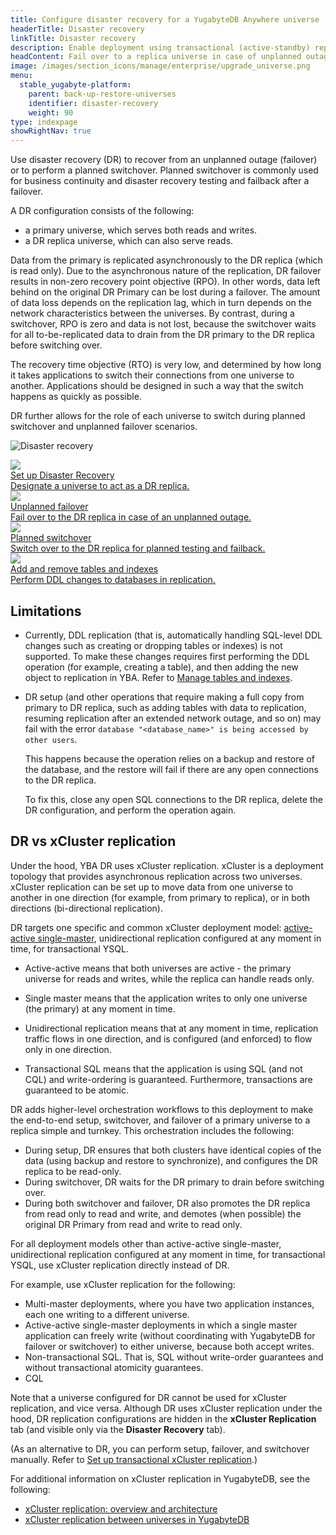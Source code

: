 ```yaml
---
title: Configure disaster recovery for a YugabyteDB Anywhere universe
headerTitle: Disaster recovery
linkTitle: Disaster recovery
description: Enable deployment using transactional (active-standby) replication between universes
headContent: Fail over to a replica universe in case of unplanned outages
image: /images/section_icons/manage/enterprise/upgrade_universe.png
menu:
  stable_yugabyte-platform:
    parent: back-up-restore-universes
    identifier: disaster-recovery
    weight: 90
type: indexpage
showRightNav: true
---
```


Use disaster recovery (DR) to recover from an unplanned outage (failover) or to perform a planned switchover. Planned switchover is commonly used for business continuity and disaster recovery testing and failback after a failover.

A DR configuration consists of the following:

- a primary universe, which serves both reads and writes.
- a DR replica universe, which can also serve reads.

Data from the primary is replicated asynchronously to the DR replica (which is read only). Due to the asynchronous nature of the replication, DR failover results in non-zero recovery point objective (RPO). In other words, data left behind on the original DR Primary can be lost during a failover. The amount of data loss depends on the replication lag, which in turn depends on the network characteristics between the universes. By contrast, during a switchover, RPO is zero and data is not lost, because the switchover waits for all to-be-replicated data to drain from the DR primary to the DR replica before switching over.

The recovery time objective (RTO) is very low, and determined by how long it takes applications to switch their connections from one universe to another. Applications should be designed in such a way that the switch happens as quickly as possible.

DR further allows for the role of each universe to switch during planned switchover and unplanned failover scenarios.

![Disaster recovery](/images/yb-platform/disaster-recovery/disaster-recovery.png)

<div class="row">

  <div class="col-12 col-md-6 col-lg-12 col-xl-6">
    <a class="section-link icon-offset" href="disaster-recovery-setup/">
      <div class="head">
        <img class="icon" src="/images/section_icons/explore/fault_tolerance.png" aria-hidden="true" />
        <div class="title">Set up Disaster Recovery</div>
      </div>
      <div class="body">
        Designate a universe to act as a DR replica.
      </div>
    </a>
  </div>

  <div class="col-12 col-md-6 col-lg-12 col-xl-6">
    <a class="section-link icon-offset" href="disaster-recovery-failover/">
      <div class="head">
        <img class="icon" src="/images/section_icons/explore/high_performance.png" aria-hidden="true" />
        <div class="title">Unplanned failover</div>
      </div>
      <div class="body">
        Fail over to the DR replica in case of an unplanned outage.
      </div>
    </a>
  </div>

  <div class="col-12 col-md-6 col-lg-12 col-xl-6">
    <a class="section-link icon-offset" href="disaster-recovery-switchover/">
      <div class="head">
        <img class="icon" src="/images/section_icons/manage/backup.png" aria-hidden="true" />
        <div class="title">Planned switchover</div>
      </div>
      <div class="body">
        Switch over to the DR replica for planned testing and failback.
      </div>
    </a>
  </div>

  <div class="col-12 col-md-6 col-lg-12 col-xl-6">
    <a class="section-link icon-offset" href="disaster-recovery-tables/">
      <div class="head">
        <img class="icon" src="/images/section_icons/architecture/concepts/replication.png" aria-hidden="true" />
        <div class="title">Add and remove tables and indexes</div>
      </div>
      <div class="body">
        Perform DDL changes to databases in replication.
      </div>
    </a>
  </div>

</div>

## Limitations

- Currently, DDL replication (that is, automatically handling SQL-level DDL changes such as creating or dropping tables or indexes) is not supported. To make these changes requires first performing the DDL operation (for example, creating a table), and then adding the new object to replication in YBA. Refer to [Manage tables and indexes](./disaster-recovery-tables/).

- DR setup (and other operations that require making a full copy from primary to DR replica, such as adding tables with data to replication, resuming replication after an extended network outage, and so on) may fail with the error `database "<database_name>" is being accessed by other users`.

    This happens because the operation relies on a backup and restore of the database, and the restore will fail if there are any open connections to the DR replica.

    To fix this, close any open SQL connections to the DR replica, delete the DR configuration, and perform the operation again.

## DR vs xCluster replication

Under the hood, YBA DR uses xCluster replication. xCluster is a deployment topology that provides asynchronous replication across two universes. xCluster replication can be set up to move data from one universe to another in one direction (for example, from primary to replica), or in both directions (bi-directional replication).

DR targets one specific and common xCluster deployment model: [active-active single-master](../../../develop/build-global-apps/active-active-single-master/), unidirectional replication configured at any moment in time, for transactional YSQL.

- Active-active means that both universes are active - the primary universe for reads and writes, while the replica can handle reads only.

- Single master means that the application writes to only one universe (the primary) at any moment in time.

- Unidirectional replication means that at any moment in time, replication traffic flows in one direction, and is configured (and enforced) to flow only in one direction.

- Transactional SQL means that the application is using SQL (and not CQL) and  write-ordering is guaranteed. Furthermore, transactions are guaranteed to be  atomic.

DR adds higher-level orchestration workflows to this deployment to make the end-to-end setup, switchover, and failover of a primary universe to a replica simple and turnkey. This orchestration includes the following:

- During setup, DR ensures that both clusters have identical copies of the data (using backup and restore to synchronize), and configures the DR replica to be read-only.
- During switchover, DR waits for the DR primary to drain before switching over.
- During both switchover and failover, DR also promotes the DR replica from read only to read and write, and demotes (when possible) the original DR Primary from read and write to read only.

For all deployment models other than active-active single-master, unidirectional replication configured at any moment in time, for transactional YSQL, use xCluster replication directly instead of DR.

For example, use xCluster replication for the following:

- Multi-master deployments, where you have two application instances, each one writing to a different universe.
- Active-active single-master deployments in which a single master application can freely write (without coordinating with YugabyteDB for failover or switchover) to either universe, because both accept writes.
- Non-transactional SQL. That is, SQL without write-order guarantees and without transactional atomicity guarantees.
- CQL

Note that a universe configured for DR cannot be used for xCluster replication, and vice versa. Although DR uses xCluster replication under the hood, DR replication configurations are hidden in the **xCluster Replication** tab (and visible only via the **Disaster Recovery** tab).

(As an alternative to DR, you can perform setup, failover, and switchover manually. Refer to [Set up transactional xCluster replication](../../../deploy/multi-dc/async-replication/async-transactional-setup/).)

For additional information on xCluster replication in YugabyteDB, see the following:

- [xCluster replication: overview and architecture](../../../architecture/docdb-replication/async-replication/)
- [xCluster replication between universes in YugabyteDB](../../../deploy/multi-dc/async-replication/)
